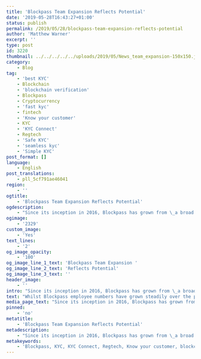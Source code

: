 ```yaml
---
title: 'Blockpass Team Expansion Reflects Potential'
date: '2019-05-28T16:43:27+01:00'
status: publish
permalink: /2019/05/28/blockpass-team-expansion-reflects-potential
author: 'Matthew Warner'
excerpt: ''
type: post
id: 3220
thumbnail: ../../../../../uploads/2019/05/News_team_expansion-150x150.jpg
category:
    - Blog
tag:
    - 'best KYC'
    - Blockchain
    - 'blockchain verification'
    - Blockpass
    - Cryptocurrency
    - 'fast kyc'
    - fintech
    - 'Know your customer'
    - KYC
    - 'KYC Connect'
    - Regtech
    - 'Safe KYC'
    - 'seamless kyc'
    - 'Simple KYC'
post_format: []
language:
    - English
post_translations:
    - pll_5cf791ae46041
region:
    - ''
ogtitle:
    - 'Blockpass Team Expansion Reflects Potential'
ogdescription:
    - "Since its inception in 2016, Blockpass has grown from \_a broad reaching concept into a fully functioning project with its first product offering - a \_user-centric KYC solution - already being used by a number of companies to make the process of onboarding new users and complying with regulations faster and simpler. The list of companies that are working with Blockpass grows almost weekly; however, not only is Blockpass rapidly expanding its partnerships and integrations, but it is also rapidly expanding its team."
ogimage:
    - '2329'
custom_image:
    - 'Yes'
text_lines:
    - '2'
og_image_opacity:
    - '100'
og_image_line_1_text: 'Blockpass Team Expansion '
og_image_line_2_text: 'Reflects Potential'
og_image_line_3_text: ''
header_image:
    - ''
intro: "Since its inception in 2016, Blockpass has grown from \_a broad reaching concept into a fully functioning project with its first product offering - a \_user-centric KYC solution - already being used by a number of companies to make the process of onboarding new users and complying with regulations faster and simpler. The list of companies that are working with Blockpass grows almost weekly; however, not only is Blockpass rapidly expanding its partnerships and integrations, but it is also rapidly expanding its team."
text: "Whilst Blockpass employee numbers have grown steadily over the past few years from the founders to a team of over 20, the last couple of months have seen three new additions to the Blockpass team in the forms of Courtney Lau, Cynthia Yiu and Elaine Hsu. Courtney Lau has joined the Marketing team, where she has become a key member who is heavily involved with Digital Marketing channels, social media and helping to organise and run our many events. You can read about Courtney and her work for Blockpass in her <i>5 Minutes With </i>interview <a href=\"https://www.blockpass.org/2019/03/22/meet-the-team%e2%80%8a-%e2%80%8a5-minutes-with-digital-marketing-manager-courtney-lau/\">here</a>. Cynthia Yiu has recently begun her vital work as part of the Blockpass HR and Admin team in Hong Kong; and Elaine Hsu began her role as Financial Controller in Hong Kong on Monday of this week. Cynthia and Elaine will both feature in the own <i>5 Minutes With</i> interviews in the near future.\r\n\r\n<span style=\"font-weight: 400;\">In addition to these three new team members in Hong Kong, Blockpass is currently in the process of hiring for a notable number of additional roles - with four new positions for the sales and marketing teams, and additional blockchain developers. Two of these new prospects are for opportunities based in the UK, in the form of a Business Development Manager and a Sales Executive. The remaining roles are based in Hong Kong and include a Global Head of Sales, a Sales Executive, and multiple Blockchain Developers. </span>\r\n\r\n<span style=\"font-weight: 400;\">This need for expansion reflects the huge potential that is being realised with Blockpass as the company grows to be able to accommodate demand. It is only by growing the Blockpass team that we can bring our vision and the benefits of user-centric identity to the largest market we can possibly reach. However, the reason behind this sudden surge of growth is not solely down to Blockpass being in high demand, but also the long-term development plan for Blockpass as we begin to work on our future products - including the much-anticipated Business Identity to complement the Human Identity product we already provide. Blockpass is committed to seeing these goals realised as soon and as fully as possible, and the investments that are being made in creating an expert and dedicated team are the next steps towards achieving this vision. </span>\r\n\r\n<span style=\"font-weight: 400;\">If you would like to be on the cutting edge of technology and working to bring back control of user identity to those who truly own in, please contact us. Anyone interested in applying for a position in Sales and Marketing should e-mail Blockpass CMO, Hans Lombardo, hans.lombardo@blockpass.org, with a CV and cover letter. Those interested in the role of Blockchain Developer should contact Blockpass CTO, Thomas Leiritz </span><a href=\"mailto:thomas.leiritz@blockpass.org\"><span style=\"font-weight: 400;\">thomas.leiritz@blockpass.org</span></a><span style=\"font-weight: 400;\">, with a CV and cover letter. \_\_\_</span>"
media_page_text: "Since its inception in 2016, Blockpass has grown from \_a broad reaching concept into a fully functioning project with its first product offering - a \_user-centric KYC solution - already being used by a number of companies to make the process of onboarding new users and complying with regulations faster and simpler. The list of companies that are working with Blockpass grows almost weekly; however, not only is Blockpass rapidly expanding its partnerships and integrations, but it is also rapidly expanding its team."
pinned:
    - 'no'
metatitle:
    - 'Blockpass Team Expansion Reflects Potential'
metadescription:
    - "Since its inception in 2016, Blockpass has grown from \_a broad reaching concept into a fully functioning project with its first product offering - a \_user-centric KYC solution - already being used by a number of companies to make the process of onboarding new users and complying with regulations faster and simpler. The list of companies that are working with Blockpass grows almost weekly; however, not only is Blockpass rapidly expanding its partnerships and integrations, but it is also rapidly expanding its team."
metakeywords:
    - 'Blockpass, KYC, KYC Connect, Regtech, Know your customer, blockchain, cryptocurrency, blockchain verification, fintech, best kyc, seamless kyc, simple kyc, fast kyc, safe kyc '
---
```

<!DOCTYPE html PUBLIC "-//W3C//DTD HTML 4.0 Transitional//EN" "http://www.w3.org/TR/REC-html40/loose.dtd">
<?xml encoding="UTF-8">
